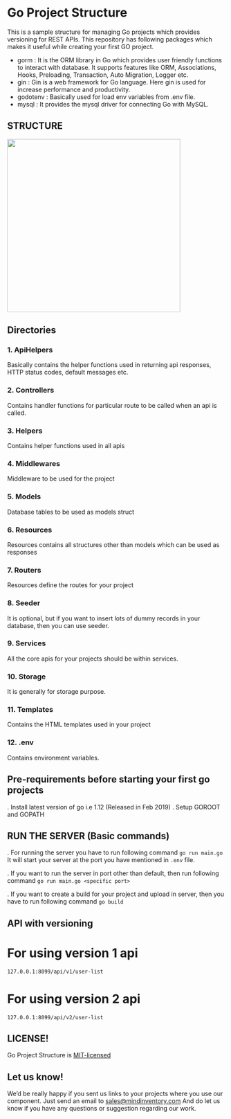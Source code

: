 # Go Project Structure

This is a sample structure for managing Go projects which provides versioning for REST APIs. This repository has following packages which makes it useful while creating your first GO project.

- gorm : It is the ORM library in Go which provides user friendly functions to interact with database. It supports features like ORM, Associations, Hooks, Preloading, Transaction, Auto Migration, Logger etc.
- gin : Gin is a web framework for Go language. Here gin is used for increase performance and productivity.
- godotenv : Basically used for load env variables from .env file.
- mysql : It provides the mysql driver for connecting Go with MySQL.

## STRUCTURE

<img src="https://raw.githubusercontent.com/Mindinventory/Golang-Project-Structure/master/structure.png" width=400>

## Directories

### 1. ApiHelpers
Basically contains the helper functions used in returning api responses, HTTP status codes, default messages etc.

### 2. Controllers
Contains handler functions for particular route to be called when an api is called.

### 3. Helpers
Contains helper functions used in all apis

### 4. Middlewares
Middleware to be used for the project

### 5. Models
Database tables to be used as models struct

### 6. Resources
Resources contains all structures other than models which can be used as responses

### 7. Routers
Resources define the routes for your project

### 8. Seeder
It is optional, but if you want to insert lots of dummy records in your database, then you can use seeder.

### 9. Services
All the core apis for your projects should be within services.

### 10. Storage
It is generally for storage purpose.

### 11. Templates
Contains the HTML templates used in your project

### 12. .env
Contains environment variables.


## Pre-requirements before starting your first go projects

. Install latest version of go i.e 1.12 (Released in Feb 2019)
. Setup GOROOT and GOPATH

## RUN THE SERVER (Basic commands)

. For running the server you have to run following command
        ```go run main.go```
  It will start your server at the port you have mentioned in ```.env``` file.
  
. If you want to run the server in port other than default, then run following command
        ```go run main.go <specific port>```
        
. If you want to create a build for your project and upload in server, then you have to run following command
        ```go build```
        
       
## API with versioning

# For using version 1 api
```127.0.0.1:8099/api/v1/user-list```

# For using version 2 api
```127.0.0.1:8099/api/v2/user-list```


## LICENSE!

Go Project Structure is [MIT-licensed](https://github.com/mindinventory/Golang-Project-Structure/blob/master/LICENSE)

## Let us know!
We’d be really happy if you sent us links to your projects where you use our component. Just send an email to sales@mindinventory.com And do let us know if you have any questions or suggestion regarding our work.
